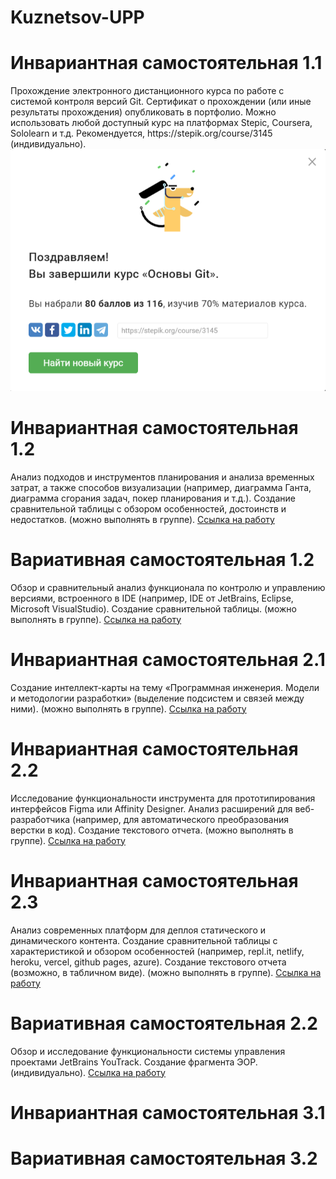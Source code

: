 # Kuznetsov-UPP
<h1>Инвариантная самостоятельная 1.1</h1>
Прохождение электронного дистанционного курса по работе с системой контроля версий Git. Сертификат о прохождении (или иные результаты прохождения) опубликовать в портфолио. Можно использовать любой доступный курс на платформах Stepic, Coursera, Sololearn и т.д. Рекомендуется, https://stepik.org/course/3145 (индивидуально).
<img src="ИСР1.PNG">
<h1>Инвариантная самостоятельная 1.2</h1>  	
Анализ подходов и инструментов планирования и анализа временных затрат, а также способов визуализации (например, диаграмма Ганта, диаграмма сгорания задач, покер планирования и т.д.). Создание сравнительной таблицы с обзором особенностей, достоинств и недостатков. (можно выполнять в группе).
<a href="https://docs.google.com/document/d/1kVDyFpYU5GcAUvKJiuEE0rF1EujizaRto0TniOJq6r0/edit?usp=sharing">Ссылка на работу</a>
<h1>Вариативная самостоятельная 1.2</h1>
Обзор и сравнительный анализ функционала по контролю и управлению версиями, встроенного в IDE (например, IDE от JetBrains, Eclipse, Microsoft VisualStudio). Создание сравнительной таблицы. (можно выполнять в группе).
<a href="https://docs.google.com/document/d/1R7RQnhtQn-xPij7aFehWcDjFW3iDAg9GUYuqH9RH6tc/edit?usp=sharing">Ссылка на работу</a>
<h1>Инвариантная самостоятельная 2.1</h1>
Создание интеллект-карты на тему «Программная инженерия. Модели и методологии разработки» (выделение подсистем и связей между ними). (можно выполнять в группе). 
<a href="https://coggle.it/diagram/Yd8tq5tkwkvDxV2p/t/%D0%BA%D1%83%D0%B7%D0%BD%D0%B5%D1%86%D0%BE%D0%B2-%D0%BC-%D1%81-%D0%BC%D0%BE%D0%B4%D0%B5%D0%BB%D0%B8-%D0%B8-%D0%BC%D0%B5%D1%82%D0%BE%D0%B4%D0%BE%D0%BB%D0%BE%D0%B3%D0%B8%D0%B8/4a3a3865487f6f73fcaed909aba3af3d96a27c53a23386c27e7170ae9c2eed7a">Ссылка на работу</a>
<h1>Инвариантная самостоятельная 2.2</h1>
Исследование функциональности инструмента для прототипирования интерфейсов Figma или Affinity Designer. Анализ расширений для веб-разработчика (например, для автоматического преобразования верстки в код). Создание текстового отчета. (можно выполнять в группе).
<a href="https://docs.google.com/document/d/129cMNsfqLajLe2irDlZICnlBl7SEC6S2fRuBp7LutS4/edit?usp=sharing">Ссылка на работу</a>
<h1>Инвариантная самостоятельная 2.3</h1>
 Анализ современных платформ для деплоя статического и динамического контента. Создание сравнительной таблицы с характеристикой и обзором особенностей (например, repl.it, netlify, heroku, vercel, github pages, azure). Создание текстового отчета (возможно, в табличном виде). (можно выполнять в группе).
<a href="https://docs.google.com/document/d/1ljPmYnMt476wAvI-HvobfwKjNWWUcfeDfrQduGof-x8/edit?usp=sharing">Ссылка на работу</a>
<h1>Вариативная самостоятельная 2.2</h1>
Обзор и исследование функциональности системы управления проектами JetBrains YouTrack. Создание фрагмента ЭОР. (индивидуально).
<a href="https://docs.google.com/document/d/1lpOWNN1-MvxW5vq-Yhmv7gwwsaTeNCgFnbnoYzvH1mk/edit?usp=sharing">Ссылка на  работу</a>
<h1>Инвариантная самостоятельная 3.1</h1>
<h1>Вариативная самостоятельная 3.2</h1>
